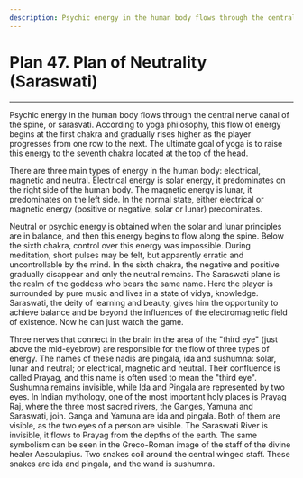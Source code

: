 ```yaml
---
description: Psychic energy in the human body flows through the central nerve channel of the spine, or sarasvati. According to yoga philosophy, this flow of energy begins at the first chakra and gradually rises higher as the player progresses from one row to the next.
---
```


# Plan 47. Plan of Neutrality (Saraswati)

---

Psychic energy in the human body flows through the central nerve canal of the spine, or sarasvati. According to yoga philosophy, this flow of energy begins at the first chakra and gradually rises higher as the player progresses from one row to the next. The ultimate goal of yoga is to raise this energy to the seventh chakra located at the top of the head.

There are three main types of energy in the human body: electrical, magnetic and neutral. Electrical energy is solar energy, it predominates on the right side of the human body. The magnetic energy is lunar, it predominates on the left side. In the normal state, either electrical or magnetic energy (positive or negative, solar or lunar) predominates.

Neutral or psychic energy is obtained when the solar and lunar principles are in balance, and then this energy begins to flow along the spine. Below the sixth chakra, control over this energy was impossible. During meditation, short pulses may be felt, but apparently erratic and uncontrollable by the mind. In the sixth chakra, the negative and positive gradually disappear and only the neutral remains. The Saraswati plane is the realm of the goddess who bears the same name. Here the player is surrounded by pure music and lives in a state of vidya, knowledge. Saraswati, the deity of learning and beauty, gives him the opportunity to achieve balance and be beyond the influences of the electromagnetic field of existence. Now he can just watch the game.

Three nerves that connect in the brain in the area of the "third eye" (just above the mid-eyebrow) are responsible for the flow of three types of energy. The names of these nadis are pingala, ida and sushumna: solar, lunar and neutral; or electrical, magnetic and neutral. Their confluence is called Prayag, and this name is often used to mean the "third eye". Sushumna remains invisible, while Ida and Pingala are represented by two eyes. In Indian mythology, one of the most important holy places is Prayag Raj, where the three most sacred rivers, the Ganges, Yamuna and Saraswati, join. Ganga and Yamuna are ida and pingala. Both of them are visible, as the two eyes of a person are visible. The Saraswati River is invisible, it flows to Prayag from the depths of the earth. The same symbolism can be seen in the Greco-Roman image of the staff of the divine healer Aesculapius. Two snakes coil around the central winged staff. These snakes are ida and pingala, and the wand is sushumna.
